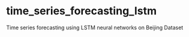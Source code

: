 # time_series_forecasting_lstm
Time series forecasting using LSTM neural networks on Beijing Dataset 
